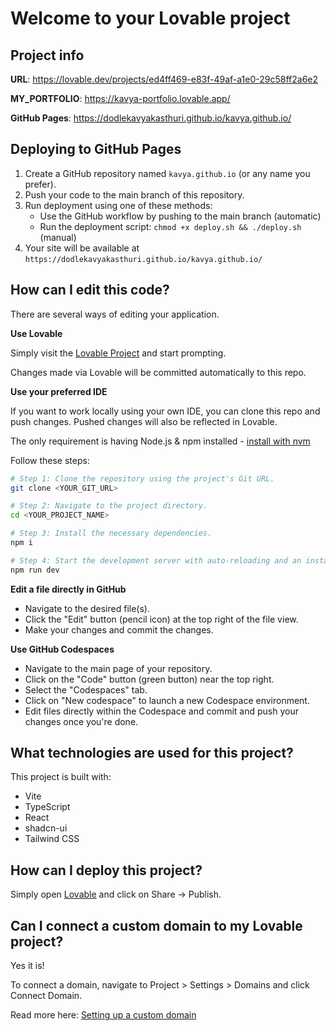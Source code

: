 
# Welcome to your Lovable project

## Project info

**URL**: https://lovable.dev/projects/ed4ff469-e83f-49af-a1e0-29c58ff2a6e2

**MY_PORTFOLIO**: https://kavya-portfolio.lovable.app/

**GitHub Pages**: https://dodlekavyakasthuri.github.io/kavya.github.io/

## Deploying to GitHub Pages

1. Create a GitHub repository named `kavya.github.io` (or any name you prefer).
2. Push your code to the main branch of this repository.
3. Run deployment using one of these methods:
   - Use the GitHub workflow by pushing to the main branch (automatic)
   - Run the deployment script: `chmod +x deploy.sh && ./deploy.sh` (manual)
4. Your site will be available at `https://dodlekavyakasthuri.github.io/kavya.github.io/`

## How can I edit this code?

There are several ways of editing your application.

**Use Lovable**

Simply visit the [Lovable Project](https://lovable.dev/projects/ed4ff469-e83f-49af-a1e0-29c58ff2a6e2) and start prompting.

Changes made via Lovable will be committed automatically to this repo.

**Use your preferred IDE**

If you want to work locally using your own IDE, you can clone this repo and push changes. Pushed changes will also be reflected in Lovable.

The only requirement is having Node.js & npm installed - [install with nvm](https://github.com/nvm-sh/nvm#installing-and-updating)

Follow these steps:

```sh
# Step 1: Clone the repository using the project's Git URL.
git clone <YOUR_GIT_URL>

# Step 2: Navigate to the project directory.
cd <YOUR_PROJECT_NAME>

# Step 3: Install the necessary dependencies.
npm i

# Step 4: Start the development server with auto-reloading and an instant preview.
npm run dev
```

**Edit a file directly in GitHub**

- Navigate to the desired file(s).
- Click the "Edit" button (pencil icon) at the top right of the file view.
- Make your changes and commit the changes.

**Use GitHub Codespaces**

- Navigate to the main page of your repository.
- Click on the "Code" button (green button) near the top right.
- Select the "Codespaces" tab.
- Click on "New codespace" to launch a new Codespace environment.
- Edit files directly within the Codespace and commit and push your changes once you're done.

## What technologies are used for this project?

This project is built with:

- Vite
- TypeScript
- React
- shadcn-ui
- Tailwind CSS

## How can I deploy this project?

Simply open [Lovable](https://lovable.dev/projects/ed4ff469-e83f-49af-a1e0-29c58ff2a6e2) and click on Share -> Publish.

## Can I connect a custom domain to my Lovable project?

Yes it is!

To connect a domain, navigate to Project > Settings > Domains and click Connect Domain.

Read more here: [Setting up a custom domain](https://docs.lovable.dev/tips-tricks/custom-domain#step-by-step-guide)
